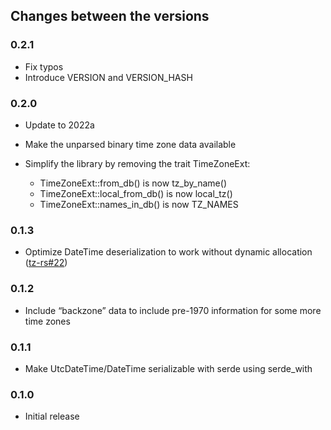 ## Changes between the versions

### 0.2.1

* Fix typos
* Introduce VERSION and VERSION_HASH

### 0.2.0

* Update to 2022a
* Make the unparsed binary time zone data available
* Simplify the library by removing the trait TimeZoneExt:

   * TimeZoneExt::from_db() is now tz_by_name()
   * TimeZoneExt::local_from_db() is now local_tz()
   * TimeZoneExt::names_in_db() is now TZ_NAMES

### 0.1.3

* Optimize DateTime deserialization to work without dynamic allocation
  ([tz-rs#22](https://github.com/x-hgg-x/tz-rs/pull/22))

### 0.1.2

* Include “backzone” data to include pre-1970 information for some more time zones

### 0.1.1

* Make UtcDateTime/DateTime serializable with serde using serde_with

### 0.1.0

* Initial release
